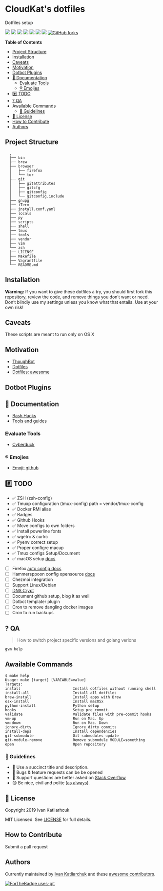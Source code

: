 # CloudKat's dotfiles

Dotfiles setup

[![](https://github.com/ivankatliarchuk/dotfiles/workflows/release/badge.svg)](https://github.com/ivankatliarchuk/dotfiles/actions?query=workflow%3Arelease)
[![](https://img.shields.io/github/license/ivankatliarchuk/dotfiles)](https://github.com/ivankatliarchuk/dotfiles)
[![](https://img.shields.io/github/repo-size/ivankatliarchuk/dotfiles)](https://github.com/ivankatliarchuk/dotfiles)
![](https://img.shields.io/github/languages/top/ivankatliarchuk/dotfiles?color=green&logo=bash&logoColor=blue)
![](https://img.shields.io/github/commit-activity/m/ivankatliarchuk/dotfiles)
![](https://img.shields.io/github/last-commit/ivankatliarchuk/dotfiles)
![](https://img.shields.io/github/contributors/ivankatliarchuk/dotfiles)
[![GitHub forks](https://img.shields.io/github/forks/ivankatliarchuk/dotfiles.svg?style=social&label=Fork)](https://github.com/ivankatliarchuk/dotfiles)

<!-- START doctoc generated TOC please keep comment here to allow auto update -->
<!-- DON'T EDIT THIS SECTION, INSTEAD RE-RUN doctoc TO UPDATE -->
**Table of Contents**

- [Project Structure](#project-structure)
- [Installation](#installation)
- [Caveats](#caveats)
- [Motivation](#motivation)
- [Dotbot Plugins](#dotbot-plugins)
- [🔖 Documentation](#-documentation)
  - [Evaluate Tools](#evaluate-tools)
  - [®️ Emojies](#-emojies)
- [#️⃣ TODO](#%EF%B8%8F%E2%83%A3-todo)
- [? QA](#-qa)
- [Awailable Commands](#awailable-commands)
  - [📝 Guidelines](#-guidelines)
- [🔖 License](#-license)
- [How to Contribute](#how-to-contribute)
- [Authors](#authors)

<!-- END doctoc generated TOC please keep comment here to allow auto update -->

## Project Structure

```
  .
  ├── bin
  ├── brew
  ├── browser
  │   ├── firefox
  │   └── tor
  ├── git
  │   ├── gitattributes
  │   ├── gitcfg
  │   ├── gitconfig
  │   └── gitconfig.include
  ├── gnupg
  ├── iTerm
  ├── install.conf.yaml
  ├── locals
  ├── py
  ├── scripts
  ├── shell
  ├── tmux
  ├── tools
  ├── vendor
  ├── vim
  └── zsh
  ├── LICENSE
  ├── Makefile
  ├── Vagrantfile
  └── README.md
```

## Installation

**Warning:** If you want to give these dotfiles a try, you should first fork this repository, review the code, and remove things you don’t want or need. Don’t blindly use my settings unless you know what that entails. Use at your own risk!

## Caveats

These scripts are meant to run only on OS X

## Motivation

- [ThoughBot](https://github.com/thoughtbot/dotfiles)
- [Dotfiles](https://dotfiles.github.io/)
- [Dotfiles: awesome](https://project-awesome.org/webpro/awesome-dotfiles)

## Dotbot Plugins

## 🔖 Documentation

- [Bash Hacks](docs/bash-hints.md)
- [Tools and guides](docs/tools.md)

### Evaluate Tools

- [Cyberduck](https://cyberduck.io/)

### ®️ Emojies

- [Emoji: github](https://github.com/ikatyang/emoji-cheat-sheet)

## #️⃣ TODO

- ✅ ZSH (zsh-config)
- ✅ Tmuxp configuration (tmux-config) path = vendor/tmux-config
- ✅ Docker RMI alias
- ✅ Badges
- ✅ Github Hooks
- ✅ Move configs to own folders
- ✅ Install powerline fonts
- ✅ wgetrc & curlrc
- ✅ Pyenv correct setup
- ✅ Proper configre macup
- ✅ Tmux configs Setup/Document
- ✅ macOS setup [docs](tools/os/README.md)
- [ ] Firefox [auto config docs](tools/browser/firefox/readme.md)
- [ ] Hammersppoon config opensource [docs](tools/hammerspoon/readme.md)
- [ ] Chezmoi integration
- [ ] Support Linux/Debian
- [ ] [DNS Crypt](https://github.com/drduh/config/blob/master/dnscrypt-proxy.toml)
- [ ] Document github setup, blog it as well
- [ ] Dotbot templater plugin
- [ ] Cron to remove dangling docker images
- [ ] Cron to run backups

## ? QA

> How to switch project specific versions and golang verions

```bash
gvm help
```

## Awailable Commands

<!-- START makefile-doc -->
```
$ make help
Usage: make [target] [VARIABLE=value]
Targets:
install                        Install dotfiles without running shell
install-all                    Install all dotfiles
brew-install                   Install apps with Brew
osx-install                    Install macOSx
python-install                 Python setup
hooks                          Setup pre commit.
validate                       Validate files with pre-commit hooks
vm-up                          Run on Mac. Up
vm-dowm                        Run on Mac. Down
ignore-dirty                   Ignore dirty commits
install-deps                   Install dependencies
git-submodule                  Git submodules update
git-module-remove              Remove submodule MODULE=something
open                           Open repository
```
<!-- END makefile-doc -->

### 📝 Guidelines

- 📝 Use a succinct title and description.
- 🦠 Bugs & feature requests can be be opened
- 📶 Support questions are better asked on [Stack Overflow](https://stackoverflow.com/)
- 😊 Be nice, civil and polite ([as always](http://contributor-covenant.org/version/1/4/)).

## 🔖 License

Copyright 2019 Ivan Katliarhcuk

MIT Licensed. See [LICENSE](./LICENSE) for full details.

## How to Contribute

Submit a pull request

## Authors

Currently maintained by [Ivan Katliarchuk](https://github.com/ivankatliarchuk) and these [awesome contributors](https://github.com/ivankatliarchuk/dotfiles/graphs/contributors).

[![ForTheBadge uses-git](http://ForTheBadge.com/images/badges/uses-git.svg)](https://GitHub.com/)

